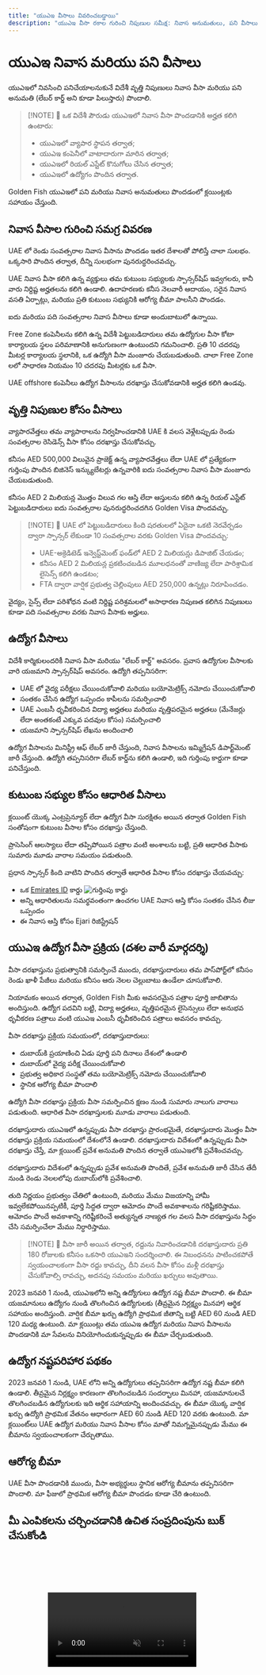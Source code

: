 ```yaml
---
title: "యుఎఇ వీసాలు వివరించబడ్డాయి"
description: "యుఎఇ వీసా రకాల గురించి నిపుణుల సమీక్ష: నివాస అనుమతులు, పని వీసాలు, మరియు ఆధారిత వీసాలు. అవసరాలు మరియు ప్రాసెసింగ్ గురించి మీరు తెలుసుకోవలసిన ప్రతిదీ."
---
```


# యుఎఇ నివాస మరియు పని వీసాలు

యుఎఇలో నివసించి పనిచేయాలనుకునే విదేశీ వృత్తి నిపుణులు నివాస వీసా మరియు పని అనుమతి (లేబర్ కార్డ్ అని కూడా పిలుస్తారు) పొందాలి.

> [!NOTE] 💚 ఒక విదేశీ పౌరుడు యుఎఇలో నివాస వీసా పొందడానికి అర్హత కలిగి ఉంటారు:
>
> - యుఎఇలో వ్యాపార స్థాపన తర్వాత;
> - యుఎఇ కంపెనీలో వాటాదారుగా మారిన తర్వాత;
> - యుఎఇలో రియల్ ఎస్టేట్ కొనుగోలు చేసిన తర్వాత;
> - యుఎఇలో ఉద్యోగం పొందిన తర్వాత.

Golden Fish యుఎఇలో పని మరియు నివాస అనుమతులు పొందడంలో క్లయింట్లకు సహాయం చేస్తుంది.

## నివాస వీసాల గురించి సమగ్ర వివరణ

UAE లో రెండు సంవత్సరాల నివాస వీసాను పొందడం ఇతర దేశాలతో పోలిస్తే చాలా సులభం. ఒక్కసారి పొందిన తర్వాత, దీన్ని సులభంగా పునరుద్ధరించవచ్చు.

UAE నివాస వీసా కలిగి ఉన్న వ్యక్తులు తమ కుటుంబ సభ్యులకు స్పాన్సర్‌షిప్ ఇవ్వగలరు, కానీ వారు నిర్దిష్ట అర్హతలను కలిగి ఉండాలి. ఉదాహరణకు కనీస నెలవారీ ఆదాయం, సరైన నివాస వసతి ఏర్పాట్లు, మరియు ప్రతి కుటుంబ సభ్యునికి ఆరోగ్య బీమా పాలసీని పొందడం.

ఐదు మరియు పది సంవత్సరాల నివాస వీసాలు కూడా అందుబాటులో ఉన్నాయి.

Free Zone కంపెనీలను కలిగి ఉన్న విదేశీ పెట్టుబడిదారులు తమ ఉద్యోగుల వీసా కోటా కార్యాలయ స్థలం పరిమాణానికి అనుగుణంగా ఉంటుందని గమనించాలి. ప్రతి 10 చదరపు మీటర్ల కార్యాలయ స్థలానికి, ఒక ఉద్యోగి వీసా మంజూరు చేయబడుతుంది. చాలా Free Zone లలో సాధారణ నియమం 10 చదరపు మీటర్లకు ఒక వీసా.

UAE offshore కంపెనీలు ఉద్యోగ వీసాలను దరఖాస్తు చేసుకోవడానికి అర్హత కలిగి ఉండవు.

## వృత్తి నిపుణుల కోసం వీసాలు

వ్యాపారవేత్తలు తమ వ్యాపారాలను నిర్వహించడానికి UAE కి వలస వెళ్లేటప్పుడు రెండు సంవత్సరాల రెసిడెన్స్ వీసా కోసం దరఖాస్తు చేసుకోవచ్చు.

కనీసం AED 500,000 విలువైన ప్రాజెక్ట్ ఉన్న వ్యాపారవేత్తలు లేదా UAE లో ప్రత్యేకంగా గుర్తింపు పొందిన బిజినెస్ ఇన్క్యుబేటర్లు ఉన్నవారికి ఐదు సంవత్సరాల నివాస వీసా మంజూరు చేయబడుతుంది.

కనీసం AED 2 మిలియన్ల మొత్తం విలువ గల ఆస్తి లేదా ఆస్తులను కలిగి ఉన్న రియల్ ఎస్టేట్ పెట్టుబడిదారులు ఐదు సంవత్సరాల పునరుద్ధరించదగిన Golden Visa పొందవచ్చు.

> [!NOTE] 💚 UAE లో పెట్టుబడిదారులు కింది షరతులలో ఏదైనా ఒకటి నెరవేర్చడం ద్వారా స్పాన్సర్ లేకుండా 10 సంవత్సరాల వరకు Golden Visa పొందవచ్చు:
>
> - UAE-అక్రెడిటెడ్ ఇన్వెస్ట్‌మెంట్ ఫండ్‌లో AED 2 మిలియన్లు డిపాజిట్ చేయడం;
> - కనీసం AED 2 మిలియన్ల ప్రకటించబడిన మూలధనంతో వాణిజ్య లేదా పారిశ్రామిక లైసెన్స్ కలిగి ఉండటం;
> - FTA ద్వారా వార్షిక ప్రభుత్వ చెల్లింపులు AED 250,000 ఉన్నట్లు నిరూపించడం.

వైద్యం, సైన్స్ లేదా పరిశోధన వంటి నిర్దిష్ట పరిశ్రమలలో అసాధారణ నిపుణత కలిగిన నిపుణులు కూడా పది సంవత్సరాల వరకు నివాస వీసాకు అర్హులు.

## ఉద్యోగ వీసాలు

విదేశీ కార్మికులందరికీ నివాస వీసా మరియు "లేబర్ కార్డ్" అవసరం. ప్రవాస ఉద్యోగుల వీసాలకు వారి యజమాని స్పాన్సర్‌షిప్ అవసరం. ఉద్యోగి తప్పనిసరిగా:

- UAE లో వైద్య పరీక్షలు చేయించుకోవాలి మరియు బయోమెట్రిక్స్ నమోదు చేయించుకోవాలి
- సంతకం చేసిన ఉద్యోగ ఒప్పందం కాపీలను సమర్పించాలి
- UAE ఎంబసీ ధృవీకరించిన విద్యా అర్హతలు మరియు వృత్తిపరమైన అర్హతలు (మేనేజర్లు లేదా అంతకంటే ఎక్కువ పదవుల కోసం) సమర్పించాలి
- యజమాని స్పాన్సర్‌షిప్ లేఖను అందించాలి

ఉద్యోగ వీసాలను మినిస్ట్రీ ఆఫ్ లేబర్ జారీ చేస్తుంది, నివాస వీసాలను ఇమ్మిగ్రేషన్ డిపార్ట్‌మెంట్ జారీ చేస్తుంది. ఉద్యోగి తప్పనిసరిగా లేబర్ కార్డ్‌ను కలిగి ఉండాలి, ఇది గుర్తింపు కార్డుగా కూడా పనిచేస్తుంది.

## కుటుంబ సభ్యుల కోసం ఆధారిత వీసాలు

క్లయింట్ యొక్క ఎంట్రప్రెన్యూర్ లేదా ఉద్యోగ వీసా సురక్షితం అయిన తర్వాత Golden Fish సంతోషంగా కుటుంబ వీసాల కోసం దరఖాస్తు చేస్తుంది.

ప్రాసెసింగ్ ఆలస్యాలు లేదా తప్పిపోయిన పత్రాల వంటి అంశాలను బట్టి, ప్రతి ఆధారిత వీసాకు సుమారు మూడు వారాల సమయం పడుతుంది.

ప్రధాన స్పాన్సర్ కింది వాటిని పొందిన తర్వాతే ఆధారిత వీసాల కోసం దరఖాస్తు చేయవచ్చు:

- ఒక [Emirates ID](https://u.ae/en/information-and-services/visa-and-emirates-id/emirates-id) కార్డు ![గుర్తింపు కార్డు](/img/ILONMASKID.webp)
- అన్ని ఆధారితులను సమర్థవంతంగా ఉంచగల UAE నివాస ఆస్తి కోసం సంతకం చేసిన లీజు ఒప్పందం
- ఈ నివాస ఆస్తి కోసం Ejari రిజిస్ట్రేషన్

## యుఎఇ ఉద్యోగ వీసా ప్రక్రియ (దశల వారీ మార్గదర్శి)

వీసా దరఖాస్తును ప్రభుత్వానికి సమర్పించే ముందు, దరఖాస్తుదారులు తమ పాస్‌పోర్ట్‌లో కనీసం రెండు ఖాళీ పేజీలు మరియు కనీసం ఆరు నెలల చెల్లుబాటు ఉండేలా చూసుకోవాలి.

నియామకం అయిన తర్వాత, Golden Fish మీకు అవసరమైన పత్రాల పూర్తి జాబితాను అందిస్తుంది. ఉద్యోగ పదవిని బట్టి, విద్యా అర్హతలు, వృత్తిపరమైన లైసెన్సులు లేదా అనుభవ ధృవీకరణ పత్రాలు వంటి యుఎఇ ఎంబసీ ధృవీకరించిన పత్రాలు అవసరం కావచ్చు.

వీసా దరఖాస్తు ప్రక్రియ సమయంలో, దరఖాస్తుదారులు:

- దుబాయ్‌కి ప్రయాణించి ఏడు పూర్తి పని దినాలు దేశంలో ఉండాలి
- దుబాయ్‌లో వైద్య పరీక్ష చేయించుకోవాలి
- ప్రభుత్వ అధికార సంస్థతో తమ బయోమెట్రిక్స్ నమోదు చేయించుకోవాలి
- స్థానిక ఆరోగ్య బీమా పొందాలి

ఉద్యోగి వీసా దరఖాస్తు ప్రక్రియ వీసా సమర్పించిన క్షణం నుండి సుమారు నాలుగు వారాలు పడుతుంది. ఆధారిత వీసా దరఖాస్తులకు మూడు వారాలు పడుతుంది.

దరఖాస్తుదారు యుఎఇలో ఉన్నప్పుడు వీసా దరఖాస్తు ప్రారంభమైతే, దరఖాస్తుదారు మొత్తం వీసా దరఖాస్తు ప్రక్రియ సమయంలో దేశంలోనే ఉండాలి. దరఖాస్తుదారు విదేశంలో ఉన్నప్పుడు వీసా దరఖాస్తు చేస్తే, మా క్లయింట్ ప్రవేశ అనుమతి పొందిన తర్వాతే యుఎఇలోకి ప్రవేశించవచ్చు.

దరఖాస్తుదారు విదేశంలో ఉన్నప్పుడు ప్రవేశ అనుమతి పొందితే, ప్రవేశ అనుమతి జారీ చేసిన తేదీ నుండి రెండు నెలలలోపు దుబాయ్‌లోకి ప్రవేశించాలి.

తుది నిర్ణయం ప్రభుత్వం చేతిలో ఉంటుంది, మరియు మేము విజయాన్ని హామీ ఇవ్వలేకపోయినప్పటికీ, పూర్తి సిద్ధత ద్వారా ఆమోదం పొందే అవకాశాలను గరిష్టీకరిస్తాము. ఆమోదం పొందే అవకాశాన్ని గరిష్టీకరించే అత్యున్నత నాణ్యత గల వలస వీసా దరఖాస్తును సిద్ధం చేసి సమర్పించేలా మేము నిర్ధారిస్తాము.

> [!NOTE] 💚 వీసా జారీ అయిన తర్వాత, రద్దును నివారించడానికి దరఖాస్తుదారు ప్రతి 180 రోజులకు కనీసం ఒకసారి యుఎఇని సందర్శించాలి.
> ఈ నిబంధనను పాటించకపోతే స్వయంచాలకంగా వీసా రద్దు కావచ్చు, దీని వలన వీసా కోసం మళ్లీ దరఖాస్తు చేసుకోవాల్సి రావచ్చు, అదనపు సమయం మరియు ఖర్చులు అవుతాయి.

2023 జనవరి 1 నుండి, యుఎఇలోని అన్ని ఉద్యోగులు ఉద్యోగ నష్ట బీమా పొందాలి. ఈ బీమా యజమానులు ఉద్యోగం నుండి తొలగించిన ఉద్యోగులకు (తీవ్రమైన నిర్లక్ష్యం మినహా) ఆర్థిక సహాయం అందిస్తుంది. వార్షిక బీమా ఖర్చు ఉద్యోగి ప్రాథమిక జీతాన్ని బట్టి AED 60 నుండి AED 120 మధ్య ఉంటుంది. మా క్లయింట్లు తమ యుఎఇ ఉద్యోగ మరియు నివాస వీసాలను పొందడానికి మా సేవలను వినియోగించుకున్నప్పుడు ఈ బీమా చేర్చబడుతుంది.

## ఉద్యోగ నష్టపరిహార పథకం

2023 జనవరి 1 నుండి, UAE లోని అన్ని ఉద్యోగులు తప్పనిసరిగా ఉద్యోగ నష్ట బీమా కలిగి ఉండాలి. తీవ్రమైన నిర్లక్ష్యం కారణంగా తొలగించబడిన సందర్భాలు మినహా, యజమానులచే తొలగించబడిన ఉద్యోగులకు ఇది ఆర్థిక సహాయాన్ని అందించవచ్చు. ఈ బీమా యొక్క వార్షిక ఖర్చు ఉద్యోగి ప్రాథమిక వేతనం ఆధారంగా AED 60 నుండి AED 120 వరకు ఉంటుంది. మా క్లయింట్‌లు UAE ఉద్యోగ మరియు నివాస వీసాల కోసం మాతో నిమగ్నమైనప్పుడు మేము ఈ బీమాను స్వయంచాలకంగా చేర్చుతాము.

## ఆరోగ్య బీమా

UAE వీసా పొందడానికి ముందు, వీసా అభ్యర్థులు స్థానిక ఆరోగ్య బీమాను తప్పనిసరిగా పొందాలి. మా ఫీజులో ప్రాథమిక ఆరోగ్య బీమా పొందడం కూడా చేరి ఉంటుంది.

## మీ ఎంపికలను చర్చించడానికి ఉచిత సంప్రదింపును బుక్ చేసుకోండి

<video  autoplay muted playsinline style="padding: 80px" >
  <source src="/video/iStock-2185914135.mp4" type="video/mp4">
</video>

<ContactFormModal formName="Employment Visa [guide]" buttonText="ఉచిత సంప్రదింపును పొందండి" :services="[
    '💼 Employment Visa + Labor Card',
    '👨‍💼 Entrepreneur Visa (2-year)',
    '🏢 Free Zone Company Visa',
    '👨‍👩‍👧‍👦 Dependent Family Visa',
    '💳 Emirates ID Application',
    '💵 నెలవారీ జీతం AED 30K కంటే ఎక్కువ',
    '💰 Golden Visa Eligibility',
    '❓ ఇతర వీసా సేవలు',
    ]"/>
